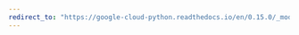 ```yaml
---
redirect_to: "https://google-cloud-python.readthedocs.io/en/0.15.0/_modules/gcloud/pubsub/client.html"
---
```

